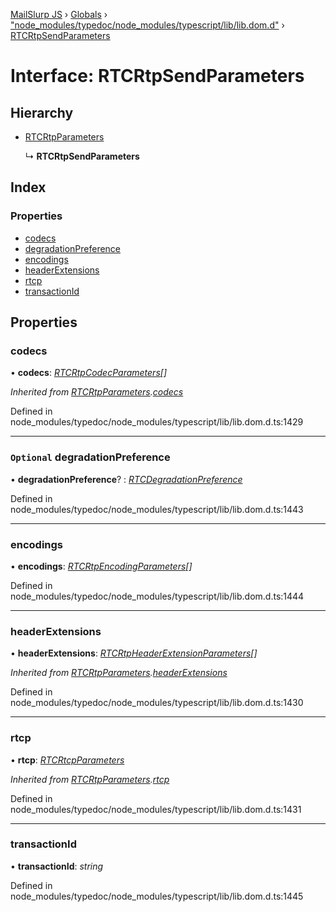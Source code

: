 [MailSlurp JS](../README.md) › [Globals](../globals.md) › ["node_modules/typedoc/node_modules/typescript/lib/lib.dom.d"](../modules/_node_modules_typedoc_node_modules_typescript_lib_lib_dom_d_.md) › [RTCRtpSendParameters](_node_modules_typedoc_node_modules_typescript_lib_lib_dom_d_.rtcrtpsendparameters.md)

# Interface: RTCRtpSendParameters

## Hierarchy

* [RTCRtpParameters](_node_modules_typedoc_node_modules_typescript_lib_lib_dom_d_.rtcrtpparameters.md)

  ↳ **RTCRtpSendParameters**

## Index

### Properties

* [codecs](_node_modules_typedoc_node_modules_typescript_lib_lib_dom_d_.rtcrtpsendparameters.md#codecs)
* [degradationPreference](_node_modules_typedoc_node_modules_typescript_lib_lib_dom_d_.rtcrtpsendparameters.md#optional-degradationpreference)
* [encodings](_node_modules_typedoc_node_modules_typescript_lib_lib_dom_d_.rtcrtpsendparameters.md#encodings)
* [headerExtensions](_node_modules_typedoc_node_modules_typescript_lib_lib_dom_d_.rtcrtpsendparameters.md#headerextensions)
* [rtcp](_node_modules_typedoc_node_modules_typescript_lib_lib_dom_d_.rtcrtpsendparameters.md#rtcp)
* [transactionId](_node_modules_typedoc_node_modules_typescript_lib_lib_dom_d_.rtcrtpsendparameters.md#transactionid)

## Properties

###  codecs

• **codecs**: *[RTCRtpCodecParameters](_node_modules_typedoc_node_modules_typescript_lib_lib_dom_d_.rtcrtpcodecparameters.md)[]*

*Inherited from [RTCRtpParameters](_node_modules_typedoc_node_modules_typescript_lib_lib_dom_d_.rtcrtpparameters.md).[codecs](_node_modules_typedoc_node_modules_typescript_lib_lib_dom_d_.rtcrtpparameters.md#codecs)*

Defined in node_modules/typedoc/node_modules/typescript/lib/lib.dom.d.ts:1429

___

### `Optional` degradationPreference

• **degradationPreference**? : *[RTCDegradationPreference](../modules/_node_modules_typedoc_node_modules_typescript_lib_lib_dom_d_.md#rtcdegradationpreference)*

Defined in node_modules/typedoc/node_modules/typescript/lib/lib.dom.d.ts:1443

___

###  encodings

• **encodings**: *[RTCRtpEncodingParameters](_node_modules_typedoc_node_modules_typescript_lib_lib_dom_d_.rtcrtpencodingparameters.md)[]*

Defined in node_modules/typedoc/node_modules/typescript/lib/lib.dom.d.ts:1444

___

###  headerExtensions

• **headerExtensions**: *[RTCRtpHeaderExtensionParameters](_node_modules_typedoc_node_modules_typescript_lib_lib_dom_d_.rtcrtpheaderextensionparameters.md)[]*

*Inherited from [RTCRtpParameters](_node_modules_typedoc_node_modules_typescript_lib_lib_dom_d_.rtcrtpparameters.md).[headerExtensions](_node_modules_typedoc_node_modules_typescript_lib_lib_dom_d_.rtcrtpparameters.md#headerextensions)*

Defined in node_modules/typedoc/node_modules/typescript/lib/lib.dom.d.ts:1430

___

###  rtcp

• **rtcp**: *[RTCRtcpParameters](_node_modules_typedoc_node_modules_typescript_lib_lib_dom_d_.rtcrtcpparameters.md)*

*Inherited from [RTCRtpParameters](_node_modules_typedoc_node_modules_typescript_lib_lib_dom_d_.rtcrtpparameters.md).[rtcp](_node_modules_typedoc_node_modules_typescript_lib_lib_dom_d_.rtcrtpparameters.md#rtcp)*

Defined in node_modules/typedoc/node_modules/typescript/lib/lib.dom.d.ts:1431

___

###  transactionId

• **transactionId**: *string*

Defined in node_modules/typedoc/node_modules/typescript/lib/lib.dom.d.ts:1445
